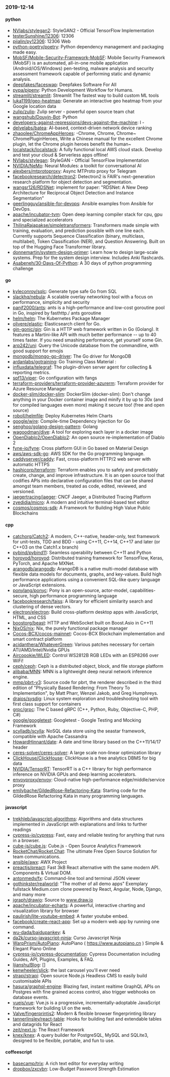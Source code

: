 ### 2019-12-14

#### python
* [NVlabs/stylegan2](https://github.com/NVlabs/stylegan2): StyleGAN2 - Official TensorFlow Implementation
* [testerSunshine/12306](https://github.com/testerSunshine/12306): 12306
* [pjialin/py12306](https://github.com/pjialin/py12306):  12306  Web 
* [python-poetry/poetry](https://github.com/python-poetry/poetry): Python dependency management and packaging made easy.
* [MobSF/Mobile-Security-Framework-MobSF](https://github.com/MobSF/Mobile-Security-Framework-MobSF): Mobile Security Framework (MobSF) is an automated, all-in-one mobile application (Android/iOS/Windows) pen-testing, malware analysis and security assessment framework capable of performing static and dynamic analysis.
* [deepfakes/faceswap](https://github.com/deepfakes/faceswap): Deepfakes Software For All
* [pypa/pipenv](https://github.com/pypa/pipenv): Python Development Workflow for Humans.
* [streamlit/streamlit](https://github.com/streamlit/streamlit): Streamlit  The fastest way to build custom ML tools
* [luka1199/geo-heatmap](https://github.com/luka1199/geo-heatmap):  Generate an interactive geo heatmap from your Google location data
* [zulip/zulip](https://github.com/zulip/zulip): Zulip server - powerful open source team chat
* [wangshub/Douyin-Bot](https://github.com/wangshub/Douyin-Bot):  Python 
* [developers-against-repressions/devs-against-the-machine](https://github.com/developers-against-repressions/devs-against-the-machine): I -    
* [delvelabs/batea](https://github.com/delvelabs/batea): AI-based, context-driven network device ranking
* [zhaoolee/ChromeAppHeroes](https://github.com/zhaoolee/ChromeAppHeroes): -Chrome, Chrome, Chrome~ ChromePluginHeroes, Write a Chinese manual for the excellent Chrome plugin, let the Chrome plugin heroes benefit the human~
* [localstack/localstack](https://github.com/localstack/localstack):  A fully functional local AWS cloud stack. Develop and test your cloud & Serverless apps offline!
* [NVlabs/stylegan](https://github.com/NVlabs/stylegan): StyleGAN - Official TensorFlow Implementation
* [NVIDIA/NeMo](https://github.com/NVIDIA/NeMo): Neural Modules: a toolkit for conversational AI
* [alexbers/mtprotoproxy](https://github.com/alexbers/mtprotoproxy): Async MTProto proxy for Telegram
* [facebookresearch/detectron2](https://github.com/facebookresearch/detectron2): Detectron2 is FAIR's next-generation research platform for object detection and segmentation.
* [wangsr126/RDSNet](https://github.com/wangsr126/RDSNet): implement for paper: "RDSNet: A New Deep Architecture for Reciprocal Object Detection and Instance Segmentation"
* [geerlingguy/ansible-for-devops](https://github.com/geerlingguy/ansible-for-devops): Ansible examples from Ansible for DevOps.
* [apache/incubator-tvm](https://github.com/apache/incubator-tvm): Open deep learning compiler stack for cpu, gpu and specialized accelerators
* [ThilinaRajapakse/simpletransformers](https://github.com/ThilinaRajapakse/simpletransformers): Transformers made simple with training, evaluation, and prediction possible with one line each. Currently supports Sequence Classification (binary, multiclass, multilabel), Token Classification (NER), and Question Answering. Built on top of the Hugging Face Transformer library.
* [donnemartin/system-design-primer](https://github.com/donnemartin/system-design-primer): Learn how to design large-scale systems. Prep for the system design interview. Includes Anki flashcards.
* [Asabeneh/30-Days-Of-Python](https://github.com/Asabeneh/30-Days-Of-Python): A 30 days of python programming challenge

#### go
* [kyleconroy/sqlc](https://github.com/kyleconroy/sqlc): Generate type safe Go from SQL
* [slackhq/nebula](https://github.com/slackhq/nebula): A scalable overlay networking tool with a focus on performance, simplicity and security
* [panjf2000/ants](https://github.com/panjf2000/ants):  ants is a high-performance and low-cost goroutine pool in Go, inspired by fasthttp./ ants  goroutine 
* [helm/helm](https://github.com/helm/helm): The Kubernetes Package Manager
* [olivere/elastic](https://github.com/olivere/elastic): Elasticsearch client for Go.
* [gin-gonic/gin](https://github.com/gin-gonic/gin): Gin is a HTTP web framework written in Go (Golang). It features a Martini-like API with much better performance -- up to 40 times faster. If you need smashing performance, get yourself some Gin.
* [arp242/uni](https://github.com/arp242/uni): Query the Unicode database from the commandline, with good support for emojis
* [mongodb/mongo-go-driver](https://github.com/mongodb/mongo-go-driver): The Go driver for MongoDB
* [ardanlabs/gotraining](https://github.com/ardanlabs/gotraining): Go Training Class Material :
* [influxdata/telegraf](https://github.com/influxdata/telegraf): The plugin-driven server agent for collecting & reporting metrics.
* [spf13/viper](https://github.com/spf13/viper): Go configuration with fangs
* [terraform-providers/terraform-provider-azurerm](https://github.com/terraform-providers/terraform-provider-azurerm): Terraform provider for Azure Resource Manager
* [docker-slim/docker-slim](https://github.com/docker-slim/docker-slim): DockerSlim (docker-slim): Don't change anything in your Docker container image and minify it by up to 30x (and for compiled languages even more) making it secure too! (free and open source)
* [roboll/helmfile](https://github.com/roboll/helmfile): Deploy Kubernetes Helm Charts
* [google/wire](https://github.com/google/wire): Compile-time Dependency Injection for Go
* [senghoo/golang-design-pattern](https://github.com/senghoo/golang-design-pattern):  Golang
* [wagoodman/dive](https://github.com/wagoodman/dive): A tool for exploring each layer in a docker image
* [OpenDiablo2/OpenDiablo2](https://github.com/OpenDiablo2/OpenDiablo2): An open source re-implementation of Diablo 2
* [fyne-io/fyne](https://github.com/fyne-io/fyne): Cross platform GUI in Go based on Material Design
* [aws/aws-sdk-go](https://github.com/aws/aws-sdk-go): AWS SDK for the Go programming language.
* [caddyserver/caddy](https://github.com/caddyserver/caddy): Fast, cross-platform HTTP/2 web server with automatic HTTPS
* [hashicorp/terraform](https://github.com/hashicorp/terraform): Terraform enables you to safely and predictably create, change, and improve infrastructure. It is an open source tool that codifies APIs into declarative configuration files that can be shared amongst team members, treated as code, edited, reviewed, and versioned.
* [jaegertracing/jaeger](https://github.com/jaegertracing/jaeger): CNCF Jaeger, a Distributed Tracing Platform
* [zyedidia/micro](https://github.com/zyedidia/micro): A modern and intuitive terminal-based text editor
* [cosmos/cosmos-sdk](https://github.com/cosmos/cosmos-sdk):  A Framework for Building High Value Public Blockchains 

#### cpp
* [catchorg/Catch2](https://github.com/catchorg/Catch2): A modern, C++-native, header-only, test framework for unit-tests, TDD and BDD - using C++11, C++14, C++17 and later (or C++03 on the Catch1.x branch)
* [pybind/pybind11](https://github.com/pybind/pybind11): Seamless operability between C++11 and Python
* [horovod/horovod](https://github.com/horovod/horovod): Distributed training framework for TensorFlow, Keras, PyTorch, and Apache MXNet.
* [arangodb/arangodb](https://github.com/arangodb/arangodb):  ArangoDB is a native multi-model database with flexible data models for documents, graphs, and key-values. Build high performance applications using a convenient SQL-like query language or JavaScript extensions.
* [ponylang/ponyc](https://github.com/ponylang/ponyc):  Pony is an open-source, actor-model, capabilities-secure, high performance programming language
* [facebookresearch/faiss](https://github.com/facebookresearch/faiss): A library for efficient similarity search and clustering of dense vectors.
* [electron/electron](https://github.com/electron/electron): Build cross-platform desktop apps with JavaScript, HTML, and CSS
* [boostorg/beast](https://github.com/boostorg/beast): HTTP and WebSocket built on Boost.Asio in C++11
* [NixOS/nix](https://github.com/NixOS/nix): Nix, the purely functional package manager
* [Cocos-BCX/cocos-mainnet](https://github.com/Cocos-BCX/cocos-mainnet): Cocos-BCX Blockchain implementation and smart contract platform
* [acidanthera/WhateverGreen](https://github.com/acidanthera/WhateverGreen): Various patches necessary for certain ATI/AMD/Intel/Nvidia GPUs
* [Aircoookie/WLED](https://github.com/Aircoookie/WLED): Control WS2812B RGB LEDs with an ESP8266 over WiFi!
* [ceph/ceph](https://github.com/ceph/ceph): Ceph is a distributed object, block, and file storage platform
* [alibaba/MNN](https://github.com/alibaba/MNN): MNN is a lightweight deep neural network inference engine.
* [mmp/pbrt-v3](https://github.com/mmp/pbrt-v3): Source code for pbrt, the renderer described in the third edition of "Physically Based Rendering: From Theory To Implementation", by Matt Pharr, Wenzel Jakob, and Greg Humphreys.
* [draios/sysdig](https://github.com/draios/sysdig): Linux system exploration and troubleshooting tool with first class support for containers
* [grpc/grpc](https://github.com/grpc/grpc): The C based gRPC (C++, Python, Ruby, Objective-C, PHP, C#)
* [google/googletest](https://github.com/google/googletest): Googletest - Google Testing and Mocking Framework
* [scylladb/scylla](https://github.com/scylladb/scylla): NoSQL data store using the seastar framework, compatible with Apache Cassandra
* [HowardHinnant/date](https://github.com/HowardHinnant/date): A date and time library based on the C++11/14/17 <chrono> header
* [ceres-solver/ceres-solver](https://github.com/ceres-solver/ceres-solver): A large scale non-linear optimization library
* [ClickHouse/ClickHouse](https://github.com/ClickHouse/ClickHouse): ClickHouse is a free analytics DBMS for big data
* [NVIDIA/TensorRT](https://github.com/NVIDIA/TensorRT): TensorRT is a C++ library for high performance inference on NVIDIA GPUs and deep learning accelerators.
* [envoyproxy/envoy](https://github.com/envoyproxy/envoy): Cloud-native high-performance edge/middle/service proxy
* [emilybache/GildedRose-Refactoring-Kata](https://github.com/emilybache/GildedRose-Refactoring-Kata): Starting code for the GildedRose Refactoring Kata in many programming languages.

#### javascript
* [trekhleb/javascript-algorithms](https://github.com/trekhleb/javascript-algorithms):  Algorithms and data structures implemented in JavaScript with explanations and links to further readings
* [cypress-io/cypress](https://github.com/cypress-io/cypress): Fast, easy and reliable testing for anything that runs in a browser.
* [cube-js/cube.js](https://github.com/cube-js/cube.js):  Cube.js - Open Source Analytics Framework
* [RocketChat/Rocket.Chat](https://github.com/RocketChat/Rocket.Chat): The ultimate Free Open Source Solution for team communications.
* [ansible/awx](https://github.com/ansible/awx): AWX Project
* [preactjs/preact](https://github.com/preactjs/preact):  Fast 3kB React alternative with the same modern API. Components & Virtual DOM.
* [antonmedv/fx](https://github.com/antonmedv/fx): Command-line tool and terminal JSON viewer 
* [gothinkster/realworld](https://github.com/gothinkster/realworld): "The mother of all demo apps"  Exemplary fullstack Medium.com clone powered by React, Angular, Node, Django, and many more 
* [jgraph/drawio](https://github.com/jgraph/drawio): Source to www.draw.io
* [apache/incubator-echarts](https://github.com/apache/incubator-echarts): A powerful, interactive charting and visualization library for browser
* [paulirish/lite-youtube-embed](https://github.com/paulirish/lite-youtube-embed): A faster youtube embed.
* [facebook/create-react-app](https://github.com/facebook/create-react-app): Set up a modern web app by running one command.
* [wu-dada/baidupankey](https://github.com/wu-dada/baidupankey): &
* [da2k/curso-javascript-ninja](https://github.com/da2k/curso-javascript-ninja): Curso Javascript Ninja
* [WarpPrism/AutoPiano](https://github.com/WarpPrism/AutoPiano):   AutoPiano ( https://www.autopiano.cn ) Simple & Elegant Piano Online
* [cypress-io/cypress-documentation](https://github.com/cypress-io/cypress-documentation): Cypress Documentation including Guides, API, Plugins, Examples, & FAQ.
* [ljianshu/Blog](https://github.com/ljianshu/Blog): []
* [kenwheeler/slick](https://github.com/kenwheeler/slick): the last carousel you'll ever need
* [strapi/strapi](https://github.com/strapi/strapi):  Open source Node.js Headless CMS to easily build customisable APIs
* [hasura/graphql-engine](https://github.com/hasura/graphql-engine): Blazing fast, instant realtime GraphQL APIs on Postgres with fine grained access control, also trigger webhooks on database events.
* [vuejs/vue](https://github.com/vuejs/vue):  Vue.js is a progressive, incrementally-adoptable JavaScript framework for building UI on the web.
* [Valve/fingerprintjs2](https://github.com/Valve/fingerprintjs2): Modern & flexible browser fingerprinting library
* [tannerlinsley/react-table](https://github.com/tannerlinsley/react-table):  Hooks for building fast and extendable tables and datagrids for React
* [zeit/next.js](https://github.com/zeit/next.js): The React Framework
* [knex/knex](https://github.com/knex/knex): A query builder for PostgreSQL, MySQL and SQLite3, designed to be flexible, portable, and fun to use.

#### coffeescript
* [basecamp/trix](https://github.com/basecamp/trix): A rich text editor for everyday writing
* [dropbox/zxcvbn](https://github.com/dropbox/zxcvbn): Low-Budget Password Strength Estimation
